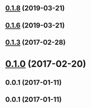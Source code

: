<a name="0.1.8"></a>
## [0.1.8](https://github.com/alexandre-garrec/react-swipe-card/compare/0.1.7...0.1.8) (2019-03-21)



<a name="0.1.6"></a>
## [0.1.6](https://github.com/alexandre-garrec/react-swipe-card/compare/0.1.4...0.1.6) (2019-03-21)



<a name="0.1.3"></a>
## [0.1.3](https://github.com/alexandre-garrec/react-swipe-card/compare/0.1.2...v0.1.3) (2017-02-28)



<a name="0.1.0"></a>
# [0.1.0](https://github.com/alexandre-garrec/react-swipe-card/compare/0.0.8...v0.1.0) (2017-02-20)



<a name="0.0.1"></a>
## 0.0.1 (2017-01-11)



<a name="0.0.1"></a>
## 0.0.1 (2017-01-11)



